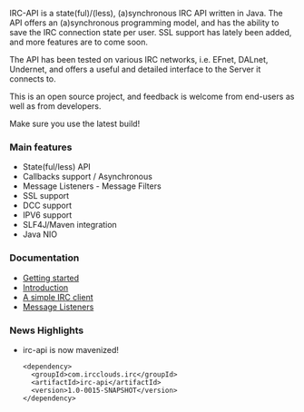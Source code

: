 IRC-API is a state(ful)/(less), (a)synchronous IRC API written in Java.  The API offers an (a)synchronous programming model, and has the ability to save the IRC connection state per user.  SSL support has lately been added, and more features are to come soon.

The API has been tested on various IRC networks, i.e. EFnet, DALnet, Undernet, and offers a useful and detailed interface to the Server it connects to.

This is an open source project, and feedback is welcome from end-users as well as from developers.

Make sure you use the latest build!
<br />

<h3> Main features</h3>
<ul>
<li>State(ful/less) API</li>
<li>Callbacks support / Asynchronous</li>
<li>Message Listeners - Message Filters</li>
<li>SSL support</li>
<li>DCC support</li>
<li>IPV6 support</li>
<li>SLF4J/Maven integration</li>
<li>Java NIO</li>
</ul>

<h3> Documentation</h3>
<ul>
<li><a href='https://github.com/migzai/irc-api/blob/wiki/GettingStarted.md'>Getting started</a></li>
<li><a href='https://github.com/migzai/irc-api/blob/wiki/Introduction.md'>Introduction</a></li>
<li><a href='https://github.com/migzai/irc-api/blob/wiki/Connecting.md'>A simple IRC client</a></li>
<li><a href='https://github.com/migzai/irc-api/blob/wiki/Listeners.md'>Message Listeners</a></li>
</ul>

<h3> News Highlights</h3>
<ul><li>
irc-api is now mavenized!<br>
<pre><code>&lt;dependency&gt;
  &lt;groupId&gt;com.ircclouds.irc&lt;/groupId&gt;
  &lt;artifactId&gt;irc-api&lt;/artifactId&gt;
  &lt;version&gt;1.0-0015-SNAPSHOT&lt;/version&gt;
&lt;/dependency&gt;
<br>
</code></pre>
</li></ul>

<br />
